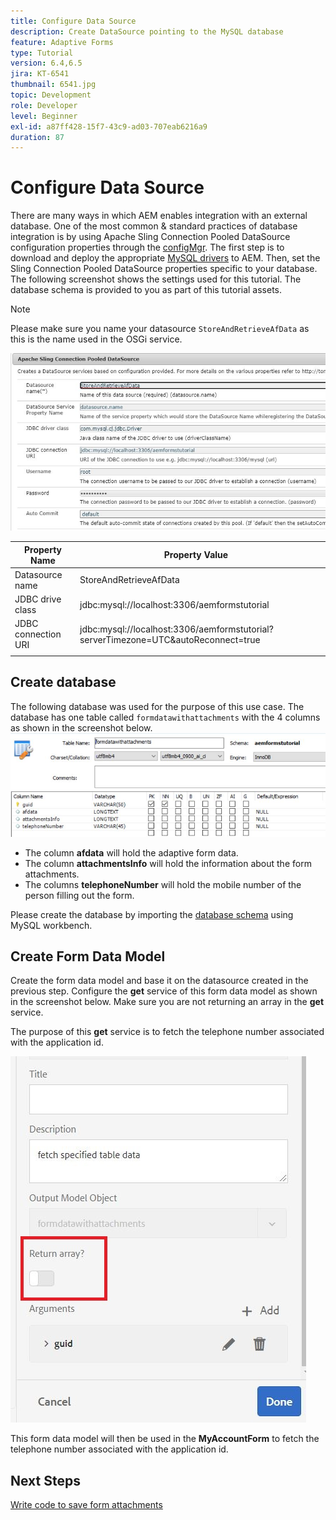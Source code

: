 ```yaml
---
title: Configure Data Source
description: Create DataSource pointing to the MySQL database
feature: Adaptive Forms
type: Tutorial
version: 6.4,6.5
jira: KT-6541
thumbnail: 6541.jpg
topic: Development
role: Developer
level: Beginner
exl-id: a87ff428-15f7-43c9-ad03-707eab6216a9
duration: 87
---
```

# Configure Data Source

There are many ways in which AEM enables integration with an external database. One of the most common & standard practices of database integration is by using Apache Sling Connection Pooled DataSource configuration properties through the [configMgr](http://localhost:4502/system/console/configMgr).
The first step is to download and deploy the appropriate [MySQL drivers](https://mvnrepository.com/artifact/mysql/mysql-connector-java) to AEM.
Then, set the Sling Connection Pooled DataSource properties specific to your database. The following screenshot shows the settings used for this tutorial. The database schema is provided to you as part of this tutorial assets.

>[!NOTE]
>Please make sure you name your datasource `StoreAndRetrieveAfData` as this is the name used in the OSGi service.


![data-source](assets/data-source.JPG)

| Property Name       | Property Value                                                                     |   |
|---------------------|------------------------------------------------------------------------------------|---|
| Datasource name     | StoreAndRetrieveAfData                                                             |   |
| JDBC drive class    | jdbc:mysql://localhost:3306/aemformstutorial                                       |   |
| JDBC connection URI | jdbc:mysql://localhost:3306/aemformstutorial?serverTimezone=UTC&autoReconnect=true |   |
|                     |                                                                                    |   |


## Create database


The following database was used for the purpose of this use case. The database has one table called `formdatawithattachments` with the 4 columns as shown in the screenshot below.
![data-base](assets/table-schema.JPG) 

* The column **afdata** will hold the adaptive form data.
* The column **attachmentsInfo** will hold the information about the form attachments.
* The columns **telephoneNumber** will hold the mobile number of the person filling out the form.

Please create the database by importing the [database schema](assets/data-base-schema.sql)
using MySQL workbench.

## Create Form Data Model

Create the form data model and base it on the datasource created in the previous step.
Configure the **get** service of this form data model as shown in the screenshot below.
Make sure you are not returning an array in the **get** service.

The purpose of this **get** service is to fetch the telephone number associated with the application id.

![get-service](assets/get-service.JPG)

This form data model will then be used in the **MyAccountForm** to fetch the telephone number associated with the application id.

## Next Steps

[Write code to save form attachments](./store-form-attachments.md)
